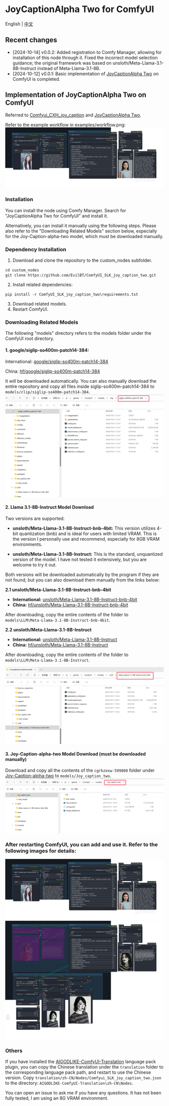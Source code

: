 # JoyCaptionAlpha Two for ComfyUI
English | [中文](./readme.md)
## Recent changes
* [2024-10-14] v0.0.2: Added registration to Comfy Manager, allowing for installation of this node through it. Fixed the incorrect model selection guidance; the original framework was based on unsloth/Meta-Llama-3.1-8B-Instruct instead of Meta-Llama-3.1-8B.
* [2024-10-12] v0.0.1: Basic implementation of [JoyCaptionAlpha Two](https://huggingface.co/spaces/fancyfeast/joy-caption-alpha-two) on ComfyUI is completed.


## Implementation of JoyCaptionAlpha Two on ComfyUI

Referred to [Comfyui_CXH_joy_caption](https://github.com/StartHua/Comfyui_CXH_joy_caption) and [JoyCaptionAlpha Two](https://huggingface.co/spaces/fancyfeast/joy-caption-alpha-two).

Refer to the example workflow in examples/workflow.png:
![image](./examples/workflow.png)

### Installation

You can install the node using Comfy Manager. Search for "JoyCaptionAlpha Two for ComfyUI" and install it.

Alternatively, you can install it manually using the following steps. Please also refer to the "Downloading Related Models" section below, especially for the Joy-Caption-alpha-two model, which must be downloaded manually.

### Dependency Installation

1. Download and clone the repository to the custom_nodes subfolder.
```
cd custom_nodes
git clone https://github.com/EvilBT/ComfyUI_SLK_joy_caption_two.git
```
2. Install related dependencies:
```
pip install -r ComfyUI_SLK_joy_caption_two\requirements.txt
```
3. Download related models.
4. Restart ComfyUI.

### Downloading Related Models
The following "models" directory refers to the models folder under the ComfyUI root directory.

#### 1. google/siglip-so400m-patch14-384:

International: [google/siglip-so400m-patch14-384](https://huggingface.co/google/siglip-so400m-patch14-384)

China: [hf/google/siglip-so400m-patch14-384](https://hf-mirror.com/google/siglip-so400m-patch14-384)

It will be downloaded automatically. You can also manually download the entire repository and copy all files inside siglip-so400m-patch14-384 to `models/clip/siglip-so400m-patch14-384`.
![image](./examples/clip.png)

#### 2. Llama 3.1-8B-Instruct Model Download

Two versions are supported:

* **unsloth/Meta-Llama-3.1-8B-Instruct-bnb-4bit:** This version utilizes 4-bit quantization (bnb) and is ideal for users with limited VRAM. This is the version I personally use and recommend, especially for 8GB VRAM environments. 

* **unsloth/Meta-Llama-3.1-8B-Instruct:** This is the standard, unquantized version of the model. I have not tested it extensively, but you are welcome to try it out.

Both versions will be downloaded automatically by the program if they are not found, but you can also download them manually from the links below:

**2.1 unsloth/Meta-Llama-3.1-8B-Instruct-bnb-4bit**

* **International:** [unsloth/Meta-Llama-3.1-8B-Instruct-bnb-4bit](https://huggingface.co/unsloth/Meta-Llama-3.1-8B-Instruct-bnb-4bit)
* **China:** [hf/unsloth/Meta-Llama-3.1-8B-Instruct-bnb-4bit](https://hf-mirror.com/unsloth/Meta-Llama-3.1-8B-Instruct-bnb-4bit)

After downloading, copy the entire contents of the folder to `models\LLM\Meta-Llama-3.1-8B-Instruct-bnb-4bit`.

**2.2 unsloth/Meta-Llama-3.1-8B-Instruct**

* **International:** [unsloth/Meta-Llama-3.1-8B-Instruct](https://huggingface.co/unsloth/Meta-Llama-3.1-8B-Instruct)
* **China:** [hf/unsloth/Meta-Llama-3.1-8B-Instruct](https://hf-mirror.com/unsloth/Meta-Llama-3.1-8B-Instruct)

After downloading, copy the entire contents of the folder to `models\LLM\Meta-Llama-3.1-8B-Instruct`.

![image](./examples/Llama3.1-8b.png)

#### 3. Joy-Caption-alpha-two Model Download (must be downloaded manually)

Download and copy all the contents of the `cgrkzexw-599808` folder under [Joy-Caption-alpha-two](https://huggingface.co/spaces/fancyfeast/joy-caption-alpha-two/tree/main) to `models/Joy_caption_two`.
![image](./examples/joy_caption.png)

### After restarting ComfyUI, you can add and use it. Refer to the following images for details:
![image](./examples/workflow.png)
![image](./examples/workflow_flux.png)

### Others

If you have installed the [AIGODLIKE-ComfyUI-Translation](https://github.com/AIGODLIKE/AIGODLIKE-ComfyUI-Translation) language pack plugin, you can copy the Chinese translation under the `translation` folder to the corresponding language pack path, and restart to use the Chinese version.
Copy `translation/zh-CN/Nodes/Comfyui_SLK_joy_caption_two.json` to the directory: `AIGODLIKE-ComfyUI-Translation\zh-CN\Nodes`.

You can open an issue to ask me if you have any questions. It has not been fully tested, I am using an 8G VRAM environment.
